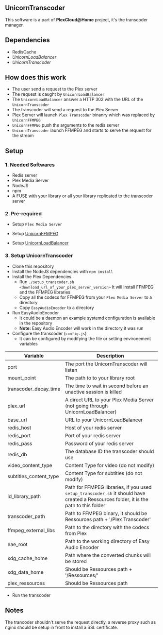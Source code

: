 ## UnicornTranscoder

This software is a part of __PlexCloud@Home__ project, it's the transcoder manager.

## Dependencies
* RedisCache
* *UnicornLoadBalancer*
* *UnicornTranscoder*

## How does this work

* The user send a request to the Plex server
* The request is caught by `UnicornLoadBalancer`
* The  `UnicornLoadBalancer` answer a HTTP 302 with the URL of the `UnicornTranscoder`
* The transcoder will send a request to the Plex Server
* Plex Server will launch `Plex Transcoder` binanry which was replaced by `UnicornFFMPEG`
* `UnicornFFMPEG` push the arguments to the redis server
* `UnicornTranscoder` launch FFMPEG and starts to serve the request for the stream



## Setup

### 1. Needed Softwares

* Redis server
* Plex Media Server
* NodeJS
* npm
* A FUSE with your library or all your library replicated to the transcoder server

### 2. Pre-required 

* Setup `Plex Media Server`

* Setup [UnicornFFMPEG](https://github.com/UnicornTranscoder/UnicornFFMPEG)
* Setup [UnicornLoadBalancer](https://github.com/UnicornTranscoder/UnicornLoadBalancer)

### 3. Setup UnicornTranscoder

* Clone this repository
* Install the NodeJS dependencies with `npm install`
* Install the Plex Dependencies
  * Run `./setup_transcoder.sh <download_url_of_your_plex_server_version>` It will install FFMPEG and the FFMPEG libraries
  * Copy all the codecs for FFMPEG from your `Plex Media Server` to a directory
  * Copy `EasyAudioEncoder` to a directory
* Run EasyAudioEncoder
  * It could be a daemon an example systemd configuration is available in the repository
  * **Note:** Easy Audio Encoder will work in the directory it was run
* Configure the transcoder (`config.js`)
  * It can be configured by modifying the file or setting environement variables

| Variable               | Description                                                  |
| ---------------------- | ------------------------------------------------------------ |
| port                   | The port the UnicornTranscoder will listen                   |
| mount_point            | The path to to your library root                             |
| transcoder_decay_time  | The time to wait in second before an unactive session is killed |
| plex_url               | A direct URL to your Plex Media Server (not going through UnicornLoadBalancer) |
| base_url               | URL to your UnicornLoadBalancer                              |
| redis_host             | Host of your redis server                                    |
| redis_port             | Port of your redis server                                    |
| redis_pass             | Password of your redis server                                |
| redis_db               | The database ID the transcoder should use                    |
| video_content_type     | Content Type for video (do not modify)                       |
| subtitles_content_type | Content Type for subtitles (do not modify)                   |
| ld_library_path        | Path for FFMPEG libraries, if you used `setup_transcoder.sh` it should have created a Ressources folder, it is the path to this folder |
| transcoder_path        | Path to FFMPEG binary, it should be Ressources path + '/Plex Transcoder' |
| ffmpeg_external_libs   | Path to the directory with the codecs from Plex              |
| eae_root               | Path to the working directory of Easy Audio Encoder          |
| xdg_cache_home         | Path where the converted chunks will be stored               |
| xdg_data_home          | Should be Ressources path + '/Ressources/'                   |
| plex_ressources        | Should be Ressources path                                    |

* Run the transcoder

## Notes

The trancoder shouldn't serve the request directly, a reverse proxy such as nginx should be setup in front to install a SSL certificate.
